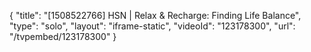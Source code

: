 {
    "title": "[1508522766] HSN | Relax & Recharge: Finding Life Balance",
    "type": "solo",
    "layout": "iframe-static",
    "videoId": "123178300",
    "url": "\/tvpembed\/123178300"
}